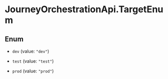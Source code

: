 # JourneyOrchestrationApi.TargetEnum

## Enum


* `dev` (value: `"dev"`)

* `test` (value: `"test"`)

* `prod` (value: `"prod"`)


